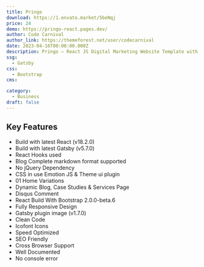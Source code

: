 ```yaml
---
title: Pringo
download: https://1.envato.market/5beNqj
price: 24
demo: https://pringo-react.pages.dev/
author: Code Carnival
author_link: https://themeforest.net/user/codecarnival
date: 2023-04-16T00:00:00.000Z
description: Pringo – React JS Digital Marketing Website Template with Gatsby Detailed Description
ssg:
  - Gatsby
css:
  - Bootstrap
cms:

category:
  - Business
draft: false
---
```


## Key Features

- Build with latest React (v18.2.0)
- Build with latest Gatsby (v5.7.0)
- React Hooks used
- Blog Complete markdown format supported
- No jQuery Dependency
- CSS in use Emotion JS & Theme ui plugin
- 01 Home Variations
- Dynamic Blog, Case Studies & Services Page
- Disqus Comment
- React Build With Bootstrap 2.0.0-beta.6
- Fully Responsive Design
- Gatsby plugin image (v1.7.0)
- Clean Code
- Icofont Icons
- Speed Optimized
- SEO Friendly
- Cross Browser Support
- Well Documented
- No console error
